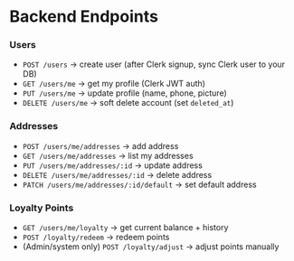 # Backend Endpoints


### **Users**

* `POST /users` → create user (after Clerk signup, sync Clerk user to your DB)
* `GET /users/me` → get my profile (Clerk JWT auth)
* `PUT /users/me` → update profile (name, phone, picture)
* `DELETE /users/me` → soft delete account (set `deleted_at`)

### **Addresses**

* `POST /users/me/addresses` → add address
* `GET /users/me/addresses` → list my addresses
* `PUT /users/me/addresses/:id` → update address
* `DELETE /users/me/addresses/:id` → delete address
* `PATCH /users/me/addresses/:id/default` → set default address

### **Loyalty Points**

* `GET /users/me/loyalty` → get current balance + history
* `POST /loyalty/redeem` → redeem points
* (Admin/system only) `POST /loyalty/adjust` → adjust points manually
